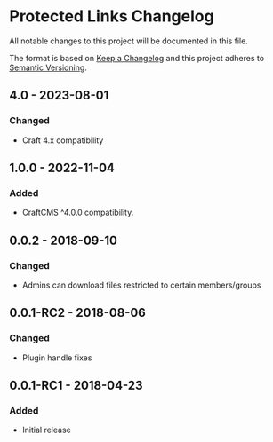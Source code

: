 # Protected Links Changelog

All notable changes to this project will be documented in this file.

The format is based on [Keep a Changelog](http://keepachangelog.com/) and this project adheres to [Semantic Versioning](http://semver.org/).

## 4.0 - 2023-08-01
### Changed 
- Craft 4.x compatibility

## 1.0.0 - 2022-11-04
### Added
- CraftCMS ^4.0.0 compatibility.

## 0.0.2 - 2018-09-10
### Changed
- Admins can download files restricted to certain members/groups

## 0.0.1-RC2 - 2018-08-06
### Changed
- Plugin handle fixes

## 0.0.1-RC1 - 2018-04-23
### Added
- Initial release